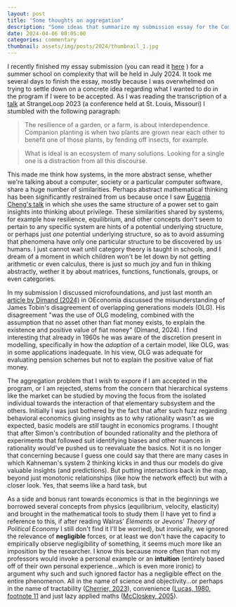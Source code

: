 ```yaml
---
layout: post
title: "Some thoughts on aggregation"
description: "Some ideas that summarize my submission essay for the Complexity Global School for Emerging Political Economies July 2024"
date: 2024-04-06 00:05:00
categories: commentary
thumbnail: assets/img/posts/2024/thumbnail_1.jpg
---
```


I recently finished my essay submission (you can read it [here](../../../../assets/pdf/submission_complexity_santafe.pdf) ) for a summer school on complexity that will be held in July 2024. It took me several days to finish the essay, mostly because I was overwhelmed on trying to settle down on a concrete idea regarding what I wanted to do in the program if I were to be accepted. As I was reading the transcription of a [talk](https://100r.co/site/computing_and_sustainability.html) at StrangeLoop 2023 (a conference held at St. Louis, Missouri) I stumbled with the following paragraph: 

>  The resilience of a garden, or a farm, is about interdependence. Companion planting is when two plants are grown near each other to benefit one of those plants, by fending off insects, for example.

> What is ideal is an ecosystem of many solutions. Looking for a single one is a distraction from all this discourse. 

This made me think how systems, in the more abstract sense, whether we're talking about a computer, society or a particular computer software, share a huge number of similarities. Perhaps abstract mathematical thinking has been significantly restrained from us because once I saw [Eugenia Cheng's talk](https://www.youtube.com/watch?v=48VqWQ2YbGk&t=1091s) in which she uses the same structure of a power set to gain insights into thinking about privilege. These similarities shared by systems, for example how resilience, equilibrium, and other concepts don't seem to pertain to any specific system are hints of a potential underlying structure, or perhaps just *one* potential underlying structure, so as to avoid assuming that phenomena have only one particular structure to be discovered by us humans. I just cannot wait until category theory is taught in schools, and I dream of a moment in which children won't be let down by not getting arithmetic or even calculus, there is just so much joy and fun in thiking abstractly, wether it by about matrices, functions, functionals, groups, or even categories. 

In my submission I discussed microfoundations, and just last month an [article by Dimand (2024)](https://doi.org/10.4000/oeconomia.16900) in OEconomia discussed the misunderstanding of James Tobin's disagreement of overlapping generations models (OLG). His disagreement "was the use of OLG modeling, combined with the assumption that no asset other than fiat money exists, to explain the existence and positive value of fiat money" (Dimand, 2024). I find interesting that already in 1960s he was aware of the discretion present in modelling, specifically in how the *adoption* of a certain model, like OLG, was in some applications inadequate. In his view, OLG was adequate for evaluating pension schemes but not to explain the positive value of fiat money. 

The aggregation problem that I wish to expore if I am accepted in the program, or I am rejected, stems from the concern that hierarchical systems like the market can be studied by moving the focus from the isolated individual towards the interaction of that elementary subsystem and the others. Initially I was just bothered by the fact that after such fuzz regarding behavioral economics giving insights as to why rationality wasn't as we expected, basic models are *still* taught in economics programs. I thought that after Simon's contribution of bounded rationality and the plethora of experiments that followed suit identifying biases and other nuances in rationality would've pushed us to reevaluate the basics. Not it is no longer that concerning because I guess one could say that there are many cases in which Kahneman's system 2 thinking kicks in and thus our models do give valuable insights (and predictions). But putting interactions back in the map, beyond just monotonic relationships (like how the network effect) but with a closer look. Yes, that seems like a hard task, but 

As a side and bonus rant towards economics is that in the beginnings we borrowed several concepts from physics (equilibrium, velocity, elasticity) and brought in the mathematical tools to study them (I have yet to find a reference to this, if after reading Walras' *Éléments* or Jevons' *Theory of Political Economy* I still don't find it I'll be worried), but ironically, we ignored the relevance of **negligible** forces, or at least we don't have the capacity to empirically observe negligibility of something, it seems much more like an imposition by the researcher. I know this because more often than not my professors would invoke a personal example or an **intuition** (entirely based off of their own personal experience...which is even more ironic) to argument why such and such ignored factor has a negligible effect on the entire phenomenon. All in the name of science and objectivity...or perhaps in the name of tractability ([Cherrier, 2023](https://journals.openedition.org/oeconomia/14116)), convenience ([Lucas, 1980, footnote 11](https://www.jstor.org/stable/1992030?origin=crossref) and just lazy applied maths ([McCloskey, 2005](https://www.deirdremccloskey.com/articles/stats/stats.php)). 

